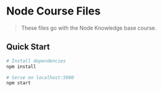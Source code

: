 # Node  Course Files

> These files go with the Node Knowledge base  course.

## Quick Start

```bash
# Install dependencies
npm install

# Serve on localhost:5000
npm start
```
